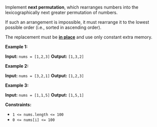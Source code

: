 Implement **next permutation**, which rearranges numbers into the lexicographically next greater permutation of numbers.

If such an arrangement is impossible, it must rearrange it to the lowest possible order (i.e., sorted in ascending order).

The replacement must be **[in place](http://en.wikipedia.org/wiki/In-place_algorithm)** and use only constant extra memory.

**Example 1:**

**Input:** `nums = [1,2,3]`
**Output:** `[1,3,2]`

**Example 2:**

**Input:** `nums = [3,2,1]`
**Output:** `[1,2,3]`

**Example 3:**

**Input:** `nums = [1,1,5]`
**Output:** `[1,5,1]`

**Constraints:**

-   `1 <= nums.length <= 100`
-   `0 <= nums[i] <= 100`